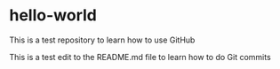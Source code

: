 # hello-world
This is a test repository to learn how to use GitHub

This is a test edit to the README.md file to learn how to do Git commits
